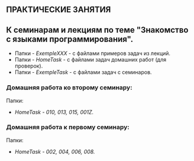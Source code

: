 ## ПРАКТИЧЕСКИЕ ЗАНЯТИЯ
## К семинарам и лекциям по теме "Знакомство с языками программирования".

* Папки - *ExempleXXX*  - с файлами примеров задач из лекций.
* Папки - *HomeTask*    - с файлами задач домашних работ (для проверок).
* Папки - *ExempleTask*        - с файлами задач с семинаров.


### Домашняя работа ко второму семинару:
Папки:
* *HomeTask - 010, 013, 015, 001Z.*


### Домашняя работа к первому семинару:
Папки: 
* *HomeTask - 002, 004, 006, 008.*